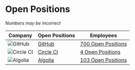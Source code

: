 # Open Positions

*Numbers may be incorrect*

| Company | Open Positions | Employees |
|---|---|---|
| ![GitHub](https://socialistmodernism.com/wp-content/uploads/2017/07/placeholder-image.png?w=640) | [GitHub](https://github.com/) | [700 Open Positions](https://github.com/about/careers) | ~2233 |
| ![Circle CI](https://socialistmodernism.com/wp-content/uploads/2017/07/placeholder-image.png?w=640) | [Circle CI](https://circleci.com/) | [4 Open Positions](https://circleci.com/careers/jobs/) | ~700 |
| ![Algolia](https://socialistmodernism.com/wp-content/uploads/2017/07/placeholder-image.png?w=640) | [Algolia](https://www.algolia.com/) | [103 Open Positions](https://www.algolia.com/careers/?query=&amp;page=1&amp;configure%5BclickAnalytics%5D=true&amp;configure%5BhitsPerPage%5D=15&amp;hierarchicalMenu%5Bcategories.lvl0%5D=R%26D) | ~600 |
